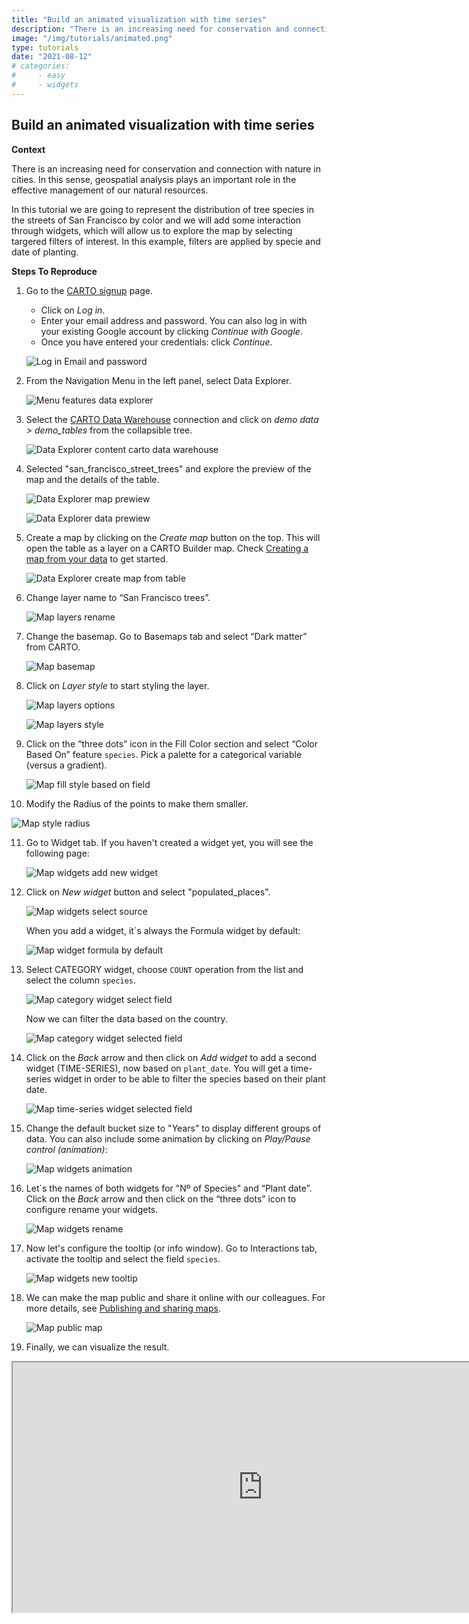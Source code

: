 ```yaml
---
title: "Build an animated visualization with time series"
description: "There is an increasing need for conservation and connection with nature in cities. In this sense, geospatial analysis plays an important role in the effective management of our natural resources. In this tutorial we are going to represent the distribution of tree species in the streets of San Francisco by color and we will add some interaction through widgets, which will allow us to explore the map by selecting targered filters of interest. In this example, filters are applied by specie and date of planting." 
image: "/img/tutorials/animated.png" 
type: tutorials
date: "2021-08-12"
# categories:
#     - easy
#     - widgets
---
```

## Build an animated visualization with time series

**Context**

There is an increasing need for conservation and connection with nature in cities. In this sense, geospatial analysis plays an important role in the effective management of our natural resources.

<!-- This dataset is provided by San Francisco Department of Public Works, and it includes a list of maintained streets trees including: Planting data, species and location. -->

In this tutorial we are going to represent the distribution of tree species in the streets of San Francisco by color and we will add some interaction through widgets, which will allow us to explore the map by selecting targered filters of interest. In this example, filters are applied by specie and date of planting.

**Steps To Reproduce** 

1. Go to the <a href="http://app.carto.com/signup" target="_blank">CARTO signup</a> page.
   - Click on *Log in*.
   - Enter your email address and password. You can also log in with your existing Google account by clicking *Continue with Google*.
   - Once you have entered your credentials: click *Continue*.

   ![Log in Email and password](/img/cloud-native-workspace/get-started/login.png)

2. From the Navigation Menu in the left panel, select Data Explorer. 

   ![Menu features data explorer](/img/cloud-native-workspace/tutorials/tutorial1_the_menu_features_data_explorer.png)

3. Select the [CARTO Data Warehouse](../../connections/carto-data-warehouse) connection and click on *demo data > demo_tables* from the collapsible tree. 

   ![Data Explorer content carto data warehouse](/img/cloud-native-workspace/tutorials/tutorial1_content_carto_dw.png)

4. Selected "san_francisco_street_trees" and explore the preview of the map and the details of the table. 

   ![Data Explorer map prewiew](/img/cloud-native-workspace/tutorials/tutorial2_de_map_preview.png)

   ![Data Explorer data prewiew](/img/cloud-native-workspace/tutorials/tutorial2_de_map_preview.png)

5. Create a map by clicking on the *Create map* button on the top. This will open the table as a layer on a CARTO Builder map. Check [Creating a map from your data](../../data-explorer/creating-a-map-from-your-data) to get started.

   ![Data Explorer create map from table](/img/cloud-native-workspace/tutorials/tutorial2_map_from_table.png)

6. Change layer name to “San Francisco trees”.

   ![Map layers rename](/img/cloud-native-workspace/tutorials/tutorial2_map_layer_rename.png)

7. Change the basemap. Go to Basemaps tab and select “Dark matter” from CARTO.

    ![Map basemap](/img/cloud-native-workspace/tutorials/tutorial2_map_basemap_carto.png)

8. Click on *Layer style* to start styling the layer.

   ![Map layers options](/img/cloud-native-workspace/tutorials/tutorial2_map_layer_options.png)

   ![Map layers style](/img/cloud-native-workspace/tutorials/tutorial2_map_layer_style.png)

9. Click on the “three dots” icon in the Fill Color section and select “Color Based On” feature `species`. Pick a palette for a categorical variable (versus a gradient).  

   ![Map fill style based on field](/img/cloud-native-workspace/tutorials/tutorial2_map_fill_based_on.png)

10. Modify the Radius of the points to make them smaller.
 
   ![Map style radius](/img/cloud-native-workspace/tutorials/tutorial2_map_radius.png)

11. Go to Widget tab. If you haven't created a widget yet, you will see the following page:

    ![Map widgets add new widget](/img/cloud-native-workspace/tutorials/tutorial2_map_new_widget.png)

11. Click on *New widget* button and select "populated_places".

    ![Map widgets select source](/img/cloud-native-workspace/tutorials/tutorial2_map_widget_select_source.png)

    When you add a widget, it´s always the Formula widget by default:

    ![Map widget formula by default](/img/cloud-native-workspace/tutorials/tutorial2_map_widget_formula_by_default.png)

12. Select CATEGORY widget, choose `COUNT` operation from the list and select the column `species`. 

    ![Map category widget select field](/img/cloud-native-workspace/tutorials/tutorial2_map_category_widget_select_field.png)

    Now we can filter the data based on the country.

    ![Map category widget selected field](/img/cloud-native-workspace/tutorials/tutorial2_map_category_widget_selected_field.png)

13. Click on the *Back* arrow and then click on *Add widget* to add a second widget (TIME-SERIES), now based on `plant_date`. You will get a time-series widget in order to be able to filter the species based on their plant date.

    ![Map time-series widget selected field](/img/cloud-native-workspace/tutorials/tutorial2_map_time-series_widget_selected_field.png)

14. Change the default bucket size to "Years" to display different groups of data. You can also include some animation by clicking on *Play/Pause control (animation)*:

    ![Map widgets animation](/img/cloud-native-workspace/tutorials/tutorial2_map_widgets_animation.png)

15. Let´s the names of both widgets for "Nº of Species" and “Plant date”. Click on the *Back* arrow and then click on the “three dots” icon to configure rename your widgets.

    ![Map widgets rename](/img/cloud-native-workspace/tutorials/tutorial2_map_widgets_rename.png)

14. Now let's configure the tooltip (or info window). Go to Interactions tab, activate the tooltip and select the field `species`. 

    ![Map widgets new tooltip](/img/cloud-native-workspace/tutorials/tutorial2_map_tooltip.png)

15. We can make the map public and share it online with our colleagues. For more details, see [Publishing and sharing maps](../../maps/publishing-and-sharing-maps).

    ![Map public map](/img/cloud-native-workspace/tutorials/tutorial2_map_public_map.png)

16. Finally, we can visualize the result.

   <iframe width="800px" height="400px" src="https://gcp-us-east1.app.carto.com/map/28cf32ed-9901-4865-a523-d2ec48fc36b9"></iframe>

<!--    <iframe width="800x" height="400px" src="https://gcp-europe-west1.app.carto.com/map/7bcfaa45-137f-4ecc-8527-5f40f54ada7d"></iframe> -->